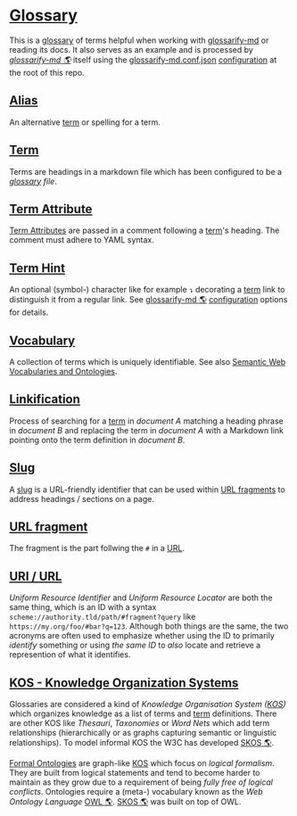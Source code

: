 # [Glossary](#glossary)

[glossarify-md]: https://github.com/about-code/glossarify-md

This is a [glossary][1] of terms helpful when working with [glossarify-md] or reading its docs. It also serves as an example and is processed by *[glossarify-md 🌎][2]* itself using the [glossarify-md.conf.json][3] [configuration][4] at the root of this repo.

## [Alias](#alias)

An alternative [term][5] or spelling for a term.

## [Term](#term)

Terms are headings in a markdown file which has been configured to be a *[glossary][1] file*.

## [Term Attribute](#term-attribute)

<!-- aliases: term attributes, term-attribute -->

[Term Attributes][6] are passed in a comment following a [term][5]'s heading. The comment must adhere to YAML syntax.

## [Term Hint](#term-hint)

<!-- aliases: term hint, term-hint -->

An optional (symbol-) character like for example `↴` decorating a [term][5] link to distinguish it from a regular link.
See [glossarify-md 🌎][2] [configuration][4] options for details.

## [Vocabulary](#vocabulary)

<!-- aliases: vocabularies, Formal Ontologies -->

[vocabularies]: https://www.w3.org/standards/semanticweb/ontology

A collection of terms which is uniquely identifiable. See also [Semantic Web Vocabularies and Ontologies][vocabularies].

## [Linkification](#linkification)

Process of searching for a [term][5] in *document A* matching a heading phrase in
*document B* and replacing the term in *document A* with a Markdown link pointing
onto the term definition in *document B*.

## [Slug](#slug)

<!-- aliases: slug, slugs -->

A [slug][7] is a URL-friendly identifier that can be used within [URL fragments][8] to address headings / sections on a page.

## [URL fragment](#url-fragment)

<!-- aliases: URL fragments -->

The fragment is the part follwing the `#` in a [URL][9].

## [URI / URL](#uri--url)

<!-- aliases: URI, URL -->

*Uniform Resource Identifier* and *Uniform Resource Locator* are both the same thing, which is an ID with a syntax `scheme://authority.tld/path/#fragment?query` like `https://my.org/foo/#bar?q=123`. Although both things are the same, the two acronyms are often used to emphasize whether using the ID to primarily *identify* something or using *the same ID* to *also* locate and retrieve a represention of what it identifies.

## [KOS - Knowledge Organization Systems](#kos---knowledge-organization-systems)

<!-- aliases: KOS, Knowledge Organization System -->

Glossaries are considered a kind of *Knowledge Organisation System ([KOS][10])* which organizes knowledge as a list of terms and [term][5] definitions. There are other KOS like *Thesauri*, *Taxonomies* or *Word Nets* which add term relationships (hierarchically or as graphs capturing semantic or linguistic relationships). To model informal KOS the W3C has developed [SKOS 🌎][11].

[Formal Ontologies][12] are graph-like [KOS][10] which focus on *logical formalism*. They are built from logical statements and tend to become harder to maintain as they grow due to a requirement of being *fully free of logical conflicts*. Ontologies require a (meta-) vocabulary known as the *Web Ontology Language* [OWL 🌎][13]. [SKOS 🌎][11] was built on top of OWL.

[1]: https://github.com/about-code/glossarify-md/tree/master/doc/glossary.md

[2]: https://github.com/about-code/glossarify-md "This project."

[3]: ../glossarify-md.conf.json

[4]: https://github.com/about-code/glossarify-md/tree/master/conf/README.md

[5]: #term "Terms are headings in a markdown file which has been configured to be a glossary file."

[6]: https://github.com/about-code/glossarify-md/tree/master/doc/term-attributes.md

[7]: #slug "A slug is a URL-friendly identifier that can be used within URL fragments to address headings / sections on a page."

[8]: #url-fragment "The fragment is the part follwing the # in a URL."

[9]: #uri--url "Uniform Resource Identifier and Uniform Resource Locator are both the same thing, which is an ID with a syntax scheme://authority.tld/path/#fragment?query like https://my.org/foo/#bar?q=123."

[10]: #kos---knowledge-organization-systems "Glossaries are considered a kind of Knowledge Organisation System (KOS) which organizes knowledge as a list of terms and term definitions."

[11]: http://w3.org/skos/ "With the Simple Knowledge Organization System (SKOS) the World Wide Web Consortium (W3C) has standardized a (meta-)vocabulary which is suited and intended for modeling Simple Knowledge Organization Systems such as Glossaries, Thesauri, Taxonomies or Word Nets."

[12]: #vocabulary "A collection of terms which is uniquely identifiable."

[13]: https://www.w3.org/TR/2012/REC-owl2-overview-20121211/ "Web Ontology Language."
